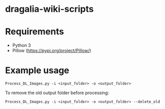 # dragalia-wiki-scripts

# Requirements
* Python 3
* Pillow (https://pypi.org/project/Pillow/)

# Example usage
```
Process_DL_Images.py -i <input_folder> -o <output_folder>
```
To remove the old output folder before processing:
```
Process_DL_Images.py -i <input_folder> -o <output_folder> --delete_old
```
